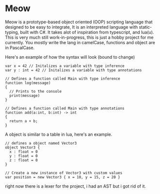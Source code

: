 # Meow
Meow is a prototype-based object oriented (OOP) scripting language that designed to be easy to integrate, It is an interpreted language with static-typing, built with C#.
It takes alot of inspiration from typescript, and lua(u).
This is very much still work-in-progress, this is just a hobby project for me currently.
You mostly write the lang in camelCase, functions and object are in PascalCase.

Here's an example of how the syntax will look (bound to change)

```
var x = 42 // Initalizes a variable with type inference
var y : int = 42 // Initalizes a variable with type annotations

// Defines a function called Main with type inference
function log(message)
{
  // Prints to the console
  print(message)
}

// Defines a function called Main with type annotations
function add(a:int, b:int) -> int
{
  return a + b;
}
```

A object is similar to a table in lua, here's an example.

```
// defines a object named Vector3
object Vector3 {
  x : float = 0
  y : float = 0
  z : float = 0
}

// Create a new instance of Vector3 with custom values
var position = new Vector3 { x = 10, y = 15, z = 20 }
```

right now there is a lexer for the project, i had an AST but i got rid of it.
